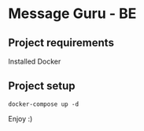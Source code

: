 # Message Guru - BE

## Project requirements

Installed Docker

## Project setup
```
docker-compose up -d
```

Enjoy :)
